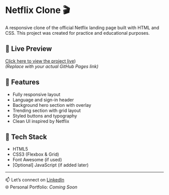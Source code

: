 # Netflix Clone 🎬

A responsive clone of the official Netflix landing page built with HTML and CSS. This project was created for practice and educational purposes.



## 🔗 Live Preview

[Click here to view the project live](https://parth0904.github.io/My-Netflix-/))  
_(Replace with your actual GitHub Pages link)_

## 📱 Features

- Fully responsive layout
- Language and sign-in header
- Background hero section with overlay
- Trending section with grid layout
- Styled buttons and typography
- Clean UI inspired by Netflix

## 🚀 Tech Stack

- HTML5  
- CSS3 (Flexbox & Grid)  
- Font Awesome (if used)  
- [Optional] JavaScript (if added later)





---

📫 Let’s connect on [LinkedIn](https://www.linkedin.com/)  
🌐 Personal Portfolio: *Coming Soon*


